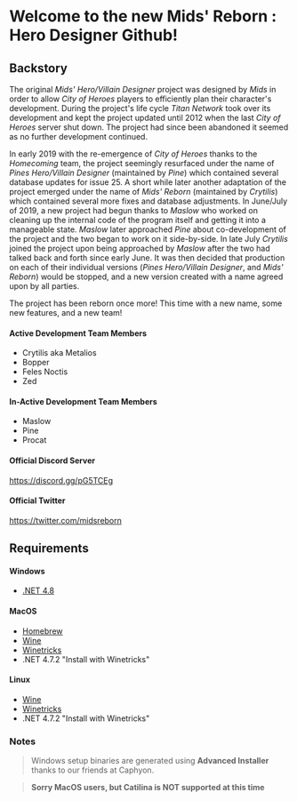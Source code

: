 # Welcome to the new Mids' Reborn : Hero Designer Github!
## Backstory
The original _Mids' Hero/Villain Designer_ project was designed by _Mids_ in order to allow _City of Heroes_ players to efficiently plan their character's development. During the project's life cycle _Titan Network_ took over its development and kept the project updated until 2012 when the last _City of Heroes_ server shut down. The project had since been abandoned it seemed as no further development continued.

In early 2019 with the re-emergence of _City of Heroes_ thanks to the _Homecoming_ team, the project seemingly resurfaced under the name of _Pines Hero/Villain Designer_ (maintained by _Pine_) which contained several database updates for issue 25. A short while later another adaptation of the project emerged under the name of _Mids' Reborn_ (maintained by _Crytilis_) which contained several more fixes and database adjustments. In June/July of 2019, a new project had begun thanks to _Maslow_ who worked on cleaning up the internal code of the program itself and getting it into a manageable state. _Maslow_ later approached _Pine_ about co-development of the project and the two began to work on it side-by-side. In late July _Crytilis_ joined the project upon being approached by _Maslow_ after the two had talked back and forth since early June. It was then decided that production on each of their individual versions (_Pines Hero/Villain Designer_, and _Mids' Reborn_) would be stopped, and a new version created with a name agreed upon by all parties.

 

The project has been reborn once more! This time with a new name, some new features, and a new team!

#### Active Development Team Members
- Crytilis aka Metalios
- Bopper
- Feles Noctis
- Zed

#### In-Active Development Team Members
- Maslow
- Pine
- Procat

#### Official Discord Server
https://discord.gg/pG5TCEg

#### Official Twitter
https://twitter.com/midsreborn

## Requirements

#### Windows

   * [.NET 4.8](https://dotnet.microsoft.com/download/thank-you/net48)
   

#### MacOS

   * [Homebrew](https://brew.sh/)  
   * [Wine](https://www.winehq.org/)  
   * [Winetricks](https://brewformulas.org/Winetricks)  
   * .NET 4.7.2 "Install with Winetricks"  
   
   

#### Linux

   * [Wine](https://www.winehq.org/)  
   * [Winetricks](https://github.com/Winetricks/winetricks)  
   * .NET 4.7.2 "Install with Winetricks"    


### Notes
>Windows setup binaries are generated using **Advanced Installer** thanks to our friends at Caphyon.

>**Sorry MacOS users, but Catilina is NOT supported at this time**
